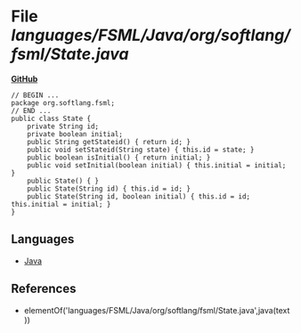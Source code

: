 # File _languages/FSML/Java/org/softlang/fsml/State.java_
**[GitHub](https://github.com/softlang/yas/blob/master/languages/FSML/Java/org/softlang/fsml/State.java)**
```
// BEGIN ...
package org.softlang.fsml;
// END ...
public class State {
	private String id;
	private boolean initial;
	public String getStateid() { return id; }
	public void setStateid(String state) { this.id = state; }
	public boolean isInitial() { return initial; }
	public void setInitial(boolean initial) { this.initial = initial; }
	public State() { }
	public State(String id) { this.id = id; }
	public State(String id, boolean initial) { this.id = id; this.initial = initial; }
}
```

## Languages
* [Java](../languages/Java.md)

## References
* elementOf('languages/FSML/Java/org/softlang/fsml/State.java',java(text))
